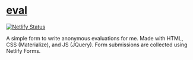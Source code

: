 # [eval][eval]

[![Netlify Status][deploy-status]][deploys]

A simple form to write anonymous evaluations for me.
Made with HTML, CSS (Materialize), and JS (JQuery).
Form submissions are collected using Netlify Forms.

[deploy-status]: https://api.netlify.com/api/v1/badges/6593df63-e480-4575-815b-759e7116b648/deploy-status
[deploys]: https://app.netlify.com/sites/eval-laymonage/deploys
[eval]: https://eval.laymonage.com
